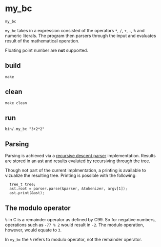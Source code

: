 # my_bc 

`my_bc` 

`my_bc` takes in a expression consisted of the operators `*`, `/`, `+`, `-`, `%` and numeric literals. The program then parsers through the input and evaluates result of the mathematical operation.

Floating point number are **not** supported.


## build 

    make


## clean
    
    make clean  


## run
    
    bin/.my_bc "3+2*2"


## Parsing

Parsing is achieved via a [recursive descent parser](https://en.wikipedia.org/wiki/Recursive_descent_parser) implementation. Results are stored in an ast and results evaluted by recursiving through the tree.

Though not part of the current implmentation, a printing is available to vizualize the resulting tree. Printing is possible with the following:

      tree_t tree; 
      ast.root = parser.parse(&parser, &tokenizer, argv[1]);
      ast.print(&ast);


## The modulo operator

   `%` in C is a remainder operator as defined by C99. So for negative numbers, operations such as `-77 % 2` would result in `-2`. The modulo operation, however, would equate to `3`.
   
   In `my_bc` the `%` refers to modulo operator, not the remainder operator.
